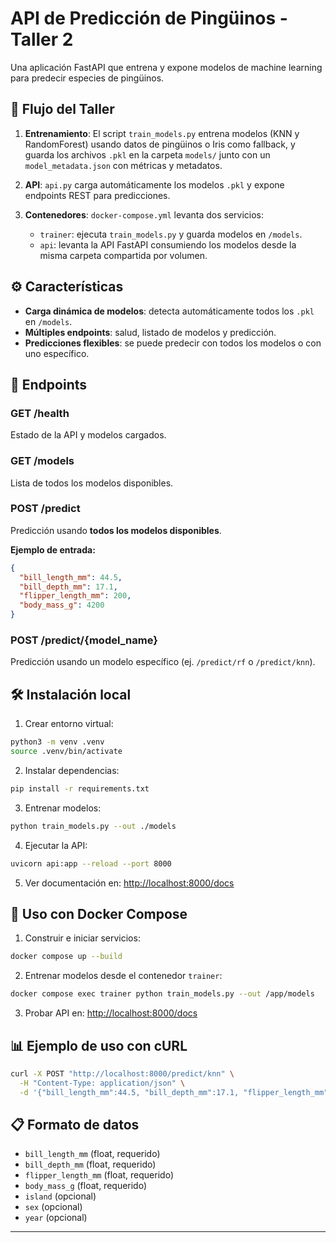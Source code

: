 # API de Predicción de Pingüinos - Taller 2

Una aplicación FastAPI que entrena y expone modelos de machine learning para predecir especies de pingüinos.

## 🚀 Flujo del Taller

1. **Entrenamiento**: El script `train_models.py` entrena modelos (KNN y RandomForest) usando datos de pingüinos o Iris como fallback, y guarda los archivos `.pkl` en la carpeta `models/` junto con un `model_metadata.json` con métricas y metadatos.
2. **API**: `api.py` carga automáticamente los modelos `.pkl` y expone endpoints REST para predicciones.
3. **Contenedores**: `docker-compose.yml` levanta dos servicios:

   * `trainer`: ejecuta `train_models.py` y guarda modelos en `/models`.
   * `api`: levanta la API FastAPI consumiendo los modelos desde la misma carpeta compartida por volumen.

## ⚙️ Características

* **Carga dinámica de modelos**: detecta automáticamente todos los `.pkl` en `/models`.
* **Múltiples endpoints**: salud, listado de modelos y predicción.
* **Predicciones flexibles**: se puede predecir con todos los modelos o con uno específico.

## 📡 Endpoints

### GET /health

Estado de la API y modelos cargados.

### GET /models

Lista de todos los modelos disponibles.

### POST /predict

Predicción usando **todos los modelos disponibles**.

**Ejemplo de entrada:**

```json
{
  "bill_length_mm": 44.5,
  "bill_depth_mm": 17.1,
  "flipper_length_mm": 200,
  "body_mass_g": 4200
}
```

### POST /predict/{model\_name}

Predicción usando un modelo específico (ej. `/predict/rf` o `/predict/knn`).

## 🛠️ Instalación local

1. Crear entorno virtual:

```bash
python3 -m venv .venv
source .venv/bin/activate
```

2. Instalar dependencias:

```bash
pip install -r requirements.txt
```

3. Entrenar modelos:

```bash
python train_models.py --out ./models
```

4. Ejecutar la API:

```bash
uvicorn api:app --reload --port 8000
```

5. Ver documentación en: [http://localhost:8000/docs](http://localhost:8000/docs)

## 🐳 Uso con Docker Compose

1. Construir e iniciar servicios:

```bash
docker compose up --build
```

2. Entrenar modelos desde el contenedor `trainer`:

```bash
docker compose exec trainer python train_models.py --out /app/models
```

3. Probar API en: [http://localhost:8000/docs](http://localhost:8000/docs)

## 📊 Ejemplo de uso con cURL

```bash
curl -X POST "http://localhost:8000/predict/knn" \
  -H "Content-Type: application/json" \
  -d '{"bill_length_mm":44.5, "bill_depth_mm":17.1, "flipper_length_mm":200, "body_mass_g":4200}'
```

## 📋 Formato de datos

* `bill_length_mm` (float, requerido)
* `bill_depth_mm` (float, requerido)
* `flipper_length_mm` (float, requerido)
* `body_mass_g` (float, requerido)
* `island` (opcional)
* `sex` (opcional)
* `year` (opcional)

---
